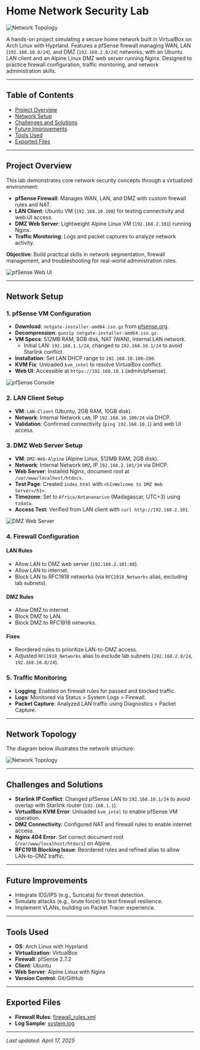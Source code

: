 # Home Network Security Lab

![Network Topology](topology.png)

A hands-on project simulating a secure home network built in VirtualBox on Arch Linux with Hyprland. Features a pfSense firewall managing WAN, LAN (`192.168.10.0/24`), and DMZ (`192.168.2.0/24`) networks, with an Ubuntu LAN client and an Alpine Linux DMZ web server running Nginx. Designed to practice firewall configuration, traffic monitoring, and network administration skills.

---

## Table of Contents

- [Project Overview](#project-overview)
- [Network Setup](#network-setup)
- [Challenges and Solutions](#challenges-and-solutions)
- [Future Improvements](#future-improvements)
- [Tools Used](#tools-used)
- [Exported Files](#exported-files)

---

## Project Overview

This lab demonstrates core network security concepts through a virtualized environment:

- **pfSense Firewall**: Manages WAN, LAN, and DMZ with custom firewall rules and NAT.
- **LAN Client**: Ubuntu VM (`192.168.10.100`) for testing connectivity and web UI access.
- **DMZ Web Server**: Lightweight Alpine Linux VM (`192.168.2.101`) running Nginx.
- **Traffic Monitoring**: Logs and packet captures to analyze network activity.

**Objective**: Build practical skills in network segmentation, firewall management, and troubleshooting for real-world administration roles.

![pfSense Web UI](pfSenseWebUI.png)

---

## Network Setup

### 1. pfSense VM Configuration

- **Download**: `netgate-installer-amd64.iso.gz` from [pfsense.org](https://www.pfsense.org).
- **Decompression**: `gunzip netgate-installer-amd64.iso.gz`.
- **VM Specs**: 512MB RAM, 8GB disk, NAT (WAN), Internal LAN network.
  - Initial LAN: `192.168.1.1/24`, changed to `192.168.10.1/24` to avoid Starlink conflict.
- **Installation**: Set LAN DHCP range to `192.168.10.100–200`.
- **KVM Fix**: Unloaded `kvm_intel` to resolve VirtualBox conflict.
- **Web UI**: Accessible at `https://192.168.10.1` (admin/pfsense).

![pfSense Console](pfSense.png)

### 2. LAN Client Setup

- **VM**: `LAN-Client` (Ubuntu, 2GB RAM, 10GB disk).
- **Network**: Internal Network `LAN`, IP `192.168.10.100/24` via DHCP.
- **Validation**: Confirmed connectivity (`ping 192.168.10.1`) and web UI access.

### 3. DMZ Web Server Setup

- **VM**: `DMZ-Web-Alpine` (Alpine Linux, 512MB RAM, 2GB disk).
- **Network**: Internal Network `DMZ`, IP `192.168.2.101/24` via DHCP.
- **Web Server**: Installed Nginx, document root at `/var/www/localhost/htdocs`.
- **Test Page**: Created `index.html` with `<h1>Welcome to DMZ Web Server</h1>`.
- **Timezone**: Set to `Africa/Antananarivo` (Madagascar, UTC+3) using `tzdata`.
- **Access Test**: Verified from LAN client with `curl http://192.168.2.101`.

![DMZ Web Server](AlpineDMZserver.png)

### 4. Firewall Configuration

#### LAN Rules

- Allow LAN to DMZ web server (`192.168.2.101:80`).
- Allow LAN to internet.
- Block LAN to RFC1918 networks (via `RFC1918_Networks` alias, excluding lab subnets).

#### DMZ Rules

- Allow DMZ to internet.
- Block DMZ to LAN.
- Block DMZ to RFC1918 networks.

#### Fixes

- Reordered rules to prioritize LAN-to-DMZ access.
- Adjusted `RFC1918_Networks` alias to exclude lab subnets (`192.168.2.0/24`, `192.168.10.0/24`).

### 5. Traffic Monitoring

- **Logging**: Enabled on firewall rules for passed and blocked traffic.
- **Logs**: Monitored via Status > System Logs > Firewall.
- **Packet Capture**: Analyzed LAN traffic using Diagnostics > Packet Capture.

---

## Network Topology

The diagram below illustrates the network structure:

![Network Topology](topology.png)

---

## Challenges and Solutions

- **Starlink IP Conflict**: Changed pfSense LAN to `192.168.10.1/24` to avoid overlap with Starlink router (`192.168.1.1`).
- **VirtualBox KVM Error**: Unloaded `kvm_intel` to enable pfSense VM operation.
- **DMZ Connectivity**: Configured NAT and firewall rules to enable internet access.
- **Nginx 404 Error**: Set correct document root (`/var/www/localhost/htdocs`) on Alpine.
- **RFC1918 Blocking Issue**: Reordered rules and refined alias to allow LAN-to-DMZ traffic.

---

## Future Improvements

- Integrate IDS/IPS (e.g., Suricata) for threat detection.
- Simulate attacks (e.g., brute force) to test firewall resilience.
- Implement VLANs, building on Packet Tracer experience.

---

## Tools Used

- **OS**: Arch Linux with Hyprland
- **Virtualization**: VirtualBox
- **Firewall**: pfSense 2.7.2
- **Client**: Ubuntu
- **Web Server**: Alpine Linux with Nginx
- **Version Control**: Git/GitHub

---

## Exported Files

- **Firewall Rules**: [firewall_rules.xml](firewall_rules.xml)
- **Log Sample**: [system.log](system.log)

---

*Last updated: April 17, 2025*
